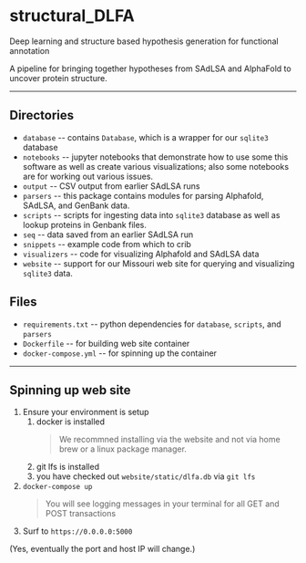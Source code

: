 # structural_DLFA
Deep learning and structure based hypothesis generation for functional annotation

A pipeline for bringing together hypotheses from SAdLSA and AlphaFold to uncover 
protein structure.

----

## Directories

* `database` -- contains `Database`, which is a wrapper for our `sqlite3` 
  database
* `notebooks` -- jupyter notebooks that demonstrate how to use some this 
  software as well as create various visualizations; also some notebooks are 
  for working out various issues.
* `output` -- CSV output from earlier SAdLSA runs
* `parsers` -- this package contains modules for parsing Alphafold, SAdLSA, 
  and GenBank data.
* `scripts` -- scripts for ingesting data into `sqlite3` database as well as 
  lookup proteins in Genbank files.
* `seq` -- data saved from an earlier SAdLSA run
* `snippets` -- example code from which to crib
* `visualizers` -- code for visualizing Alphafold and SAdLSA data
* `website` -- support for our Missouri web site for querying and 
  visualizing `sqlite3` data.

## Files

* `requirements.txt` -- python dependencies for `database`, `scripts`, and 
  `parsers`
* `Dockerfile` -- for building web site container
* `docker-compose.yml` -- for spinning up the container

----

## Spinning up web site

1. Ensure your environment is setup
   1. docker is installed
      > We recommned installing via the website and not via home brew or a 
      linux package manager.
   2. git lfs is installed
   3. you have checked out `website/static/dlfa.db` via `git lfs`
2. `docker-compose up`
   > You will see logging messages in your terminal for all GET and POST 
   > transactions
3. Surf to `https://0.0.0.0:5000`

(Yes, eventually the port and host IP will change.)

